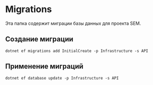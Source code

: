 # Migrations

Эта папка содержит миграции базы данных для проекта SEM.

## Создание миграции

```
dotnet ef migrations add InitialCreate -p Infrastructure -s API
```

## Применение миграций

```
dotnet ef database update -p Infrastructure -s API
``` 